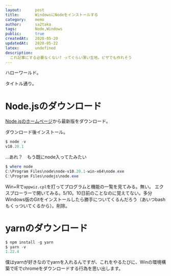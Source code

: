 ```yaml
---
layout:      post
title:       WindowsにNodeをインストールする
category:    memo
author:      sa2taka
tags:        Node,Windows
public:      true
createdAt:   2020-05-20
updatedAt:   2020-05-22
latex:       undefined
description:
  これ記事にする必要なくない? ってぐらい薄い生地。ピザでも作れそう  
---
```


ハローワールド。

タイトル通り。

# Node.jsのダウンロード

[Node.jsのホームページ](https://nodejs.org/ja/download)から最新版をダウンロード。

ダウンロード後インストール。

```powershell
$ node -v
v10.20.1
```

...あれ？　もう既にnode入ってたみたい

```powershell
$ where node
C:\Program Files\node\node-v10.20.1-win-x64\node.exe
C:\Program Files\nodejs\node.exe
```

Win+Rで`appwiz.cpl`を打ってプログラムと機能の一覧を見てみる。無い。
エクスプローラーで開いてみる。5/10。10日前のことなのに覚えてない。多分Windows版のGitをインストールしたら勝手についてくるんだろう（あいつbashもくっついてくるから）。削除。

# yarnのダウンロード

```powershell
$ npm install -g yarn
$ yarn -v
1.22.4
```

僕はyarnが好きなのでyarnを入れるんですが、これをやるたびに、Winの環境構築でIEでchromeをダウンロードする行為を思い出します。
